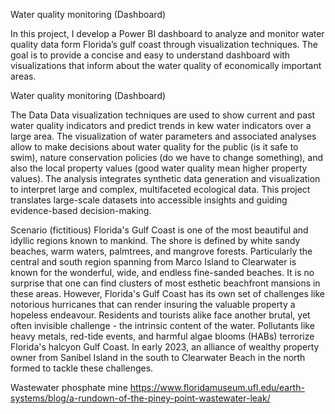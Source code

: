 Water quality monitoring (Dashboard)

In this project, I develop a Power BI dashboard to analyze and monitor water quality data form Florida’s gulf coast through visualization techniques. The goal is to provide a concise and easy to understand dashboard with visualizations that inform about the water quality of economically important areas.



Water quality monitoring (Dashboard)

The Data 
Data visualization techniques are used to show current and past water quality indicators and predict trends in kew water indicators over a large area. The visualization of water parameters and associated analyses allow to make decisions about water quality for the public (is it safe to swim), nature conservation policies (do we have to change something), and also the local property values (good water quality mean higher property values). The analysis integrates synthetic data generation and visualization to interpret large and complex, multifaceted ecological data. This project translates large-scale datasets into accessible insights and guiding evidence-based decision-making.



Scenario (fictitious)
Florida's Gulf Coast is one of the most beautiful and idyllic regions known to mankind. The shore is defined by white sandy beaches, warm waters, palmtrees, and mangrove forests. Particularly the central and south region spanning from Marco Island to Clearwater is known for the wonderful, wide, and endless fine-sanded beaches. It is no surprise that one can find clusters of most esthetic beachfront mansions in these areas. However, Florida's Gulf Coast has its own set of challenges like notorious hurricanes that can render insuring the valuable property a hopeless endeavour. Residents and tourists alike face another brutal, yet often invisible challenge - the intrinsic content of the water. Pollutants like heavy metals, red-tide events, and harmful algae blooms (HABs) terrorize Florida's halcyon Gulf Coast.
In early 2023, an alliance of wealthy property owner from Sanibel Island in the south to Clearwater Beach in the north formed to tackle these challenges. 



Wastewater phosphate mine
https://www.floridamuseum.ufl.edu/earth-systems/blog/a-rundown-of-the-piney-point-wastewater-leak/
